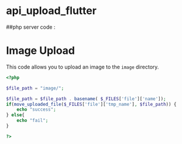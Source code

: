 # api_upload_flutter

##php server code : 

# Image Upload

This code allows you to upload an image to the `image` directory.

```php
<?php

$file_path = "image/";

$file_path = $file_path . basename( $_FILES['file']['name']);
if(move_uploaded_file($_FILES['file']['tmp_name'], $file_path)) {
    echo "success";
} else{
    echo "fail";
}

?>

